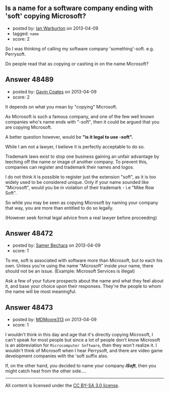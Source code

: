 ## Is a name for a software company ending with 'soft' copying Microsoft?

- posted by: [Ian Warburton](https://stackexchange.com/users/-1/25812-ian-warburton) on 2013-04-09
- tagged: `name`
- score: 2

So I was thinking of calling my software company 'something'-soft. e.g. Perrysoft.

Do people read that as copying or cashing in on the name Microsoft?


## Answer 48489

- posted by: [Gavin Coates](https://stackexchange.com/users/-1/23633-gavin-coates) on 2013-04-09
- score: 2

It depends on what you mean by "copying" Microsoft.

As Microsoft is such a famous company, and one of the few well known companies who's name ends with "-soft", then it could be argued that you are copying Microsoft.

A better question however, would be **"is it legal to use -soft".**

While I am not a lawyer, I believe it is perfectly acceptable to do so.

Trademark laws exist to stop one business gaining an unfair advantage by leeching off the name or image of another company. To prevent this, companies can register and trademark their names and logos.

I do not think it is possible to register just the extension "soft", as it is too widely used to be considered unique. Only if your name sounded like "Microsoft", would you be in violation of their trademark - i.e "Mike Row Soft".

So while you may be seen as copying Microsoft by naming your company that way, you are more than entitled to do so legally.

(However seek formal legal advice from a real lawyer before proceeding)


## Answer 48472

- posted by: [Samer Bechara](https://stackexchange.com/users/-1/25769-samer-bechara) on 2013-04-09
- score: 1

To me, soft is associated with software more than Microsoft, but to each his own. Unless you're using the name "Microsoft" inside your name, there should not be an issue. (Example: Microsoft Services is illegal)

Ask a few of your future prospects about the name and what they feel about it, and base your choice upon their responses. They're the people to whom the name will be most meaningful.


## Answer 48473

- posted by: [MDMoore313](https://stackexchange.com/users/-1/23558-mdmoore313) on 2013-04-09
- score: 1

I wouldn't think in this day and age that it's directly copying Microsoft, I can't speak for most people but since a lot of people don't know Microsoft is an abbreviation for `Microcomputer Software`, then they won't realize it. I wouldn't think of Microsoft when I hear Perrysoft, and there are video game development companies with the 'soft suffix also.

If, on the other hand, you decided to name your company ***iSoft***, then you might catch heat from the other side....



---

All content is licensed under the [CC BY-SA 3.0 license](https://creativecommons.org/licenses/by-sa/3.0/).

